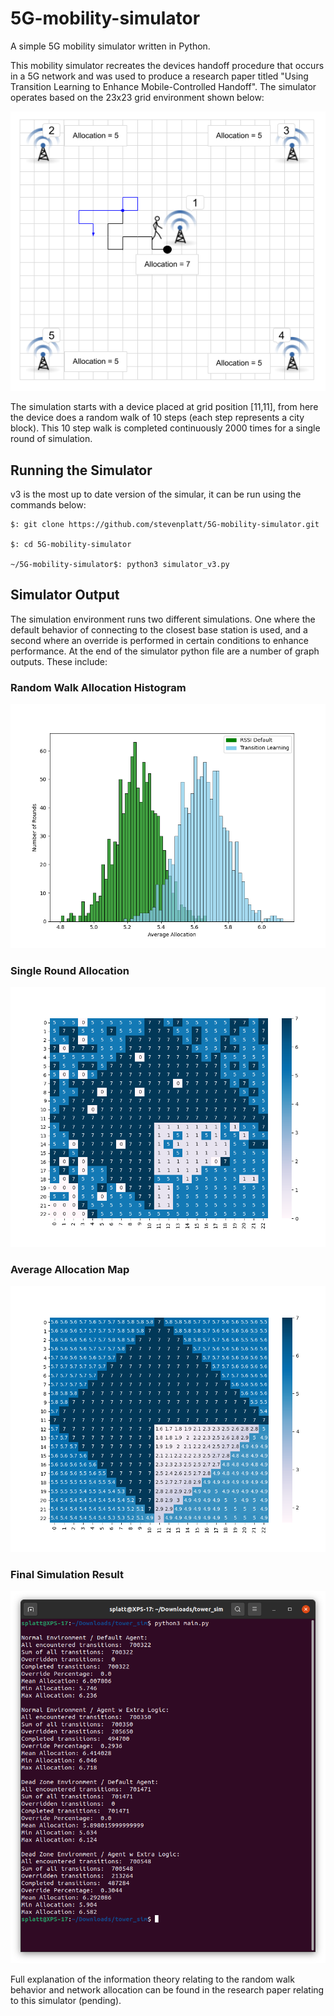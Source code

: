 # 5G-mobility-simulator
A simple 5G mobility simulator written in Python.

This mobility simulator recreates the devices handoff procedure that occurs in a 5G network and was used to produce a research paper titled "Using Transition Learning to Enhance Mobile-Controlled Handoff". The simulator operates based on the 23x23 grid environment shown below: 

![simulator grid environment](https://github.com/stevenplatt/5G-mobility-simulator/blob/main/img/coverage_grid_scenario_2.png?raw=true)

The simulation starts with a device placed at grid position [11,11], from here the device does a random walk of 10 steps (each step represents a city block). This 10 step walk is completed continuously 2000 times for a single round of simulation.  

## Running the Simulator
v3 is the most up to date version of the simular, it can be run using the commands below: 

```
$: git clone https://github.com/stevenplatt/5G-mobility-simulator.git

$: cd 5G-mobility-simulator

~/5G-mobility-simulator$: python3 simulator_v3.py
```

## Simulator Output

The simulation environment runs two different simulations. One where the default behavior of connecting to the closest base station is used, and a second where an override is performed in certain conditions to enhance performance. At the end of the simulator python file are a number of graph outputs. These include: 

### Random Walk Allocation Histogram

![Random Walk Allocation Histogram](https://github.com/stevenplatt/5G-mobility-simulator/blob/main/img/load_histogram.png?raw=true)

### Single Round Allocation

![Single Round Allocation](https://github.com/stevenplatt/5G-mobility-simulator/blob/main/img/load_snapshot.png?raw=true)

### Average Allocation Map

![Average Allocation Map](https://github.com/stevenplatt/5G-mobility-simulator/blob/main/img/load_learned.png?raw=true)

### Final Simulation Result

![Final Simulation Result](https://github.com/stevenplatt/5G-mobility-simulator/blob/main/img/simulation_results.png?raw=true)


Full explanation of the information theory relating to the random walk behavior and network allocation can be found in the research paper relating to this simulator (pending). 


